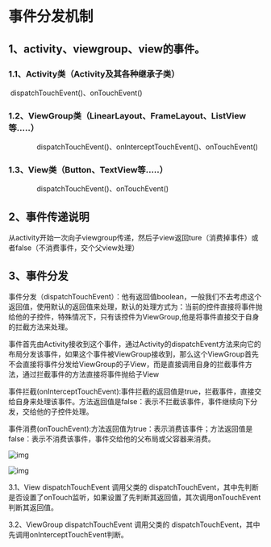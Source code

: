 # **事件分发机制**

## 1、activity、viewgroup、view的事件。

### 1.1、Activity类（Activity及其各种继承子类）

​	dispatchTouchEvent()、onTouchEvent()

### 1.2、ViewGroup类（LinearLayout、FrameLayout、ListView等.....）

　　　　dispatchTouchEvent()、onInterceptTouchEvent()、onTouchEvent()

### 1.3、View类（Button、TextView等.....）

　　　　dispatchTouchEvent()、onTouchEvent()

## 2、事件传递说明

从activity开始一次向子viewgroup传递，然后子view返回ture（消费掉事件）或者false（不消费事件，交个父view处理）

## 3、事件分发

事件分发（dispatchTouchEvent）：他有返回值boolean，一般我们不去考虑这个返回值，使用默认的返回值来处理，默认的处理方式为：当前的控件直接将事件抛给他的子控件，特殊情况下，只有该控件为ViewGroup,他是将事件直接交于自身的拦截方法来处理。

事件首先由Activity接收到这个事件，通过Activity的dispatchEvent方法来向它的布局分发该事件，如果这个事件被ViewGroup接收到，那么这个ViewGroup首先不会直接将事件分发给ViewGroup的子View，而是直接调用自身的拦截事件方法，通过拦截事件的方法直接将事件抛给子View

事件拦截(onInterceptTouchEvent):事件拦截的返回值是true，拦截事件，直接交给自身来处理该事件。方法返回值是false：表示不拦截该事件，事件继续向下分发，交给他的子控件处理。

事件消费(onTouchEvent):方法返回值为true：表示消费该事件；方法返回值是false：表示不消费该事件，事件交给他的父布局或父容器来消费。

![img](C:\Users\Administrator\AppData\Local\YNote\data\qq432337FEDCB6EB5443353EB50AE37219\a5bd5fe3fe1c4733b4b81c240661da73\clipboard.png)

![img](C:\Users\Administrator\AppData\Local\YNote\data\qq432337FEDCB6EB5443353EB50AE37219\5ab285def70b409f85e7cf8e975e4740\clipboard.png)

3.1、View dispatchTouchEvent   调用父类的 dispatchTouchEvent，其中先判断是否设置了onTouch监听，如果设置了先判断其返回值，其次调用onTouchEvent判断其返回值。

3.2、ViewGroup  dispatchTouchEvent   调用父类的 dispatchTouchEvent，其中先调用onInterceptTouchEvent判断。
